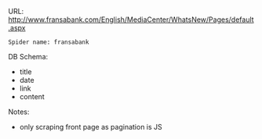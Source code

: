 URL: http://www.fransabank.com/English/MediaCenter/WhatsNew/Pages/default.aspx

    Spider name: fransabank

DB Schema:
- title
- date
- link
- content

Notes:
- only scraping front page as pagination is JS